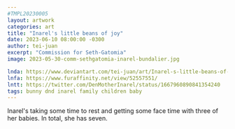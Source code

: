 ```yaml
---
#TMPL20230005
layout: artwork
categories: art
title: "Inarel's little beans of joy"
date: 2023-06-10 08:00:00 -0300
author: tei-juan
excerpt: "Commission for Seth-Gatomia"
image: 2023-05-30-comm-sethgatomia-inarel-bundalier.jpg

lnda: https://www.deviantart.com/tei-juan/art/Inarel-s-little-beans-of-joy-967633341
lnfa: https://www.furaffinity.net/view/52557551/
lntt: https://twitter.com/DenMotherInarel/status/1667960890841354240
tags: bunny dnd inarel family children baby
---
```


Inarel's taking some time to rest and getting some face time with three of her babies. In total, she has seven.
